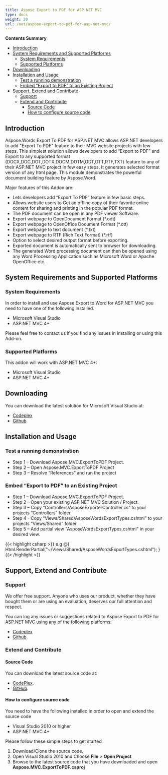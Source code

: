 ```yaml
---
title: Aspose Export to PDF for ASP.NET MVC
type: docs
weight: 20
url: /net/aspose-export-to-pdf-for-asp-net-mvc/
---
```


**Contents Summary**

- [Introduction](#AsposeExporttoPDFforASP.NETMVC-Introduction)
- [System Requirements and Supported Platforms](#AsposeExporttoPDFforASP.NETMVC-SystemRequirementsandSupportedPlatforms) 
  - [System Requirements](#AsposeExporttoPDFforASP.NETMVC-SystemRequirements)
  - [Supported Platforms](#AsposeExporttoPDFforASP.NETMVC-SupportedPlatforms)
- [Downloading](#AsposeExporttoPDFforASP.NETMVC-Downloading)
- [Installation and Usage](#AsposeExporttoPDFforASP.NETMVC-InstallationandUsage) 
  - [Test a running demonstration](#AsposeExporttoPDFforASP.NETMVC-Testarunningdemonstration)
  - [Embed “Export to PDF” to an Existing Project](#AsposeExporttoPDFforASP.NETMVC-Embed)
- [Support, Extend and Contribute](#AsposeExporttoPDFforASP.NETMVC-Support,ExtendandContribute) 
  - [Support](#AsposeExporttoPDFforASP.NETMVC-Support)
  - [Extend and Contribute](#AsposeExporttoPDFforASP.NETMVC-ExtendandContribute) 
    - [Source Code](#AsposeExporttoPDFforASP.NETMVC-SourceCode)
    - [How to configure source code](#AsposeExporttoPDFforASP.NETMVC-Howtoconfiguresourcecode)

## Introduction

Aspose.Words Export To PDF for ASP.NET MVC allows ASP.NET developers to add "Export To PDF" feature to their MVC website projects with few steps. This simplest solution allows developers to add “Export to PDF” and Export to any supported format (DOCX,DOC,DOT,DOTX,DOCM,DOTM,ODT,OTT,RTF,TXT) feature to any of their ASP.NET MVC project in few easy steps. It generates selected format version of any html page. This module demonstrates the powerful document building feature by Aspose.Word.

Major features of this Addon are:

- Lets developers add “Export To PDF” feature in few basic steps.
- Allows website users to Get an offline copy of their favorite online content for sharing and printing in the popular PDF format.
- The PDF document can be open in any PDF viewer Software.
- Export webpage to OpenDocument Format (*.odt)
- Export webpage to OpenOffice Document Format (*.ott)
- Export webpage to text document (*.txt)
- Export webpage to RTF (Rich Text Format) (*.rtf)
- Option to select desired output format before exporting.
- Exported document is automatically sent to browser for downloading.
- The generated Word processing document can then be opened using any Word Processing Application such as Microsoft Word or Apache OpenOffice etc.

## System Requirements and Supported Platforms

### System Requirements

In order to install and use Aspose Export to Word for ASP.NET MVC you need to have one of the following installed.

- Microsoft Visual Studio
- ASP.NET MVC 4+

Please feel free to contact us if you find any issues in installing or using this Add-on.

### Supported Platforms

This addon will work with ASP.NET MVC 4+:

- Microsoft Visual Studio
- ASP.NET MVC 4+

## Downloading

You can download the latest solution for Microsoft Visual Studio at:

- [Codeplex](https://asposewordsnetmvc.codeplex.com/releases/view/619601)
- [Github](https://github.com/aspose-words/Aspose.Words-for-.NET/releases/tag/Aspose.MVC.ExportToPDF-v1.0)

## Installation and Usage

### Test a running demonstration

- Step 1 – Download Aspose.MVC.ExportToPDF Project.
- Step 2 – Open Aspose.MVC.ExportToPDF Project
- Step 3 – Resolve “References” and run the project

### Embed “Export to PDF” to an Existing Project

- Step 1 – Download Aspose.MVC.ExportToPDF Project.
- Step 2 – Open your existing ASP.NET MVC Solution / Project.
- Step 3 – Copy “Controllers/AsposeExporterController.cs” to your projects “Controllers” folder.
- Step 4 - Copy “Views/Shared/AsposeWordsExportTypes.cshtml” to your projects “Views/Shared” folder.
- Step 5 – Add partial view "AsposeWordsExportTypes.cshtml" in your desired view. 

{{< highlight csharp >}}
e.g @{ Html.RenderPartial("~/Views/Shared/AsposeWordsExportTypes.cshtml"); }
{{< /highlight >}}

## Support, Extend and Contribute

### Support

We offer free support. Anyone who uses our product, whether they have bought them or are using an evaluation, deserves our full attention and respect.

You can log any issues or suggestions related to Aspose Export to PDF for ASP.NET MVC using any of the following platforms:

- [Codeplex](https://asposewordsnetmvc.codeplex.com)
- [Github](https://github.com/aspose-words/Aspose.Words-for-.NET)

### Extend and Contribute

#### Source Code

You can download the latest source code at:

- [CodePlex](https://asposewordsnetmvc.codeplex.com/SourceControl/latest).
- [GitHub](https://github.com/aspose-words/Aspose.Words-for-.NET/tree/master/Plugins/MVC/Aspose.MVC.ExportToPDF).

#### How to configure source code

You need to have the following installed in order to open and extend the source code

- Visual Studio 2010 or higher
- ASP.NET MVC 4+

Please follow these simple steps to get started

1. Download/Clone the source code.
1. Open Visual Studio 2010 and Choose **File** > **Open Project**
1. Browse to the latest source code that you have downloaded and open **Aspose.MVC.ExportToPDF.csproj**
